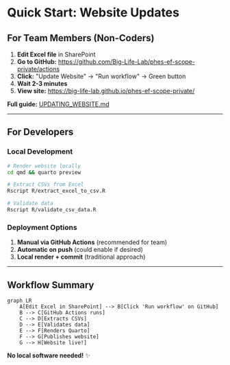 # Quick Start: Website Updates

## For Team Members (Non-Coders)

1. **Edit Excel file** in SharePoint
2. **Go to GitHub:** https://github.com/Big-Life-Lab/phes-ef-scope-private/actions
3. **Click:** "Update Website" → "Run workflow" → Green button
4. **Wait 2-3 minutes**
5. **View site:** https://big-life-lab.github.io/phes-ef-scope-private/

**Full guide:** [UPDATING_WEBSITE.md](../UPDATING_WEBSITE.md)

---

## For Developers

### Local Development
```bash
# Render website locally
cd qmd && quarto preview

# Extract CSVs from Excel
Rscript R/extract_excel_to_csv.R

# Validate data
Rscript R/validate_csv_data.R
```

### Deployment Options
1. **Manual via GitHub Actions** (recommended for team)
2. **Automatic on push** (could enable if desired)
3. **Local render + commit** (traditional approach)

---

## Workflow Summary

```mermaid
graph LR
    A[Edit Excel in SharePoint] --> B[Click 'Run workflow' on GitHub]
    B --> C[GitHub Actions runs]
    C --> D[Extracts CSVs]
    D --> E[Validates data]
    E --> F[Renders Quarto]
    F --> G[Publishes website]
    G --> H[Website live!]
```

**No local software needed!** ✨
